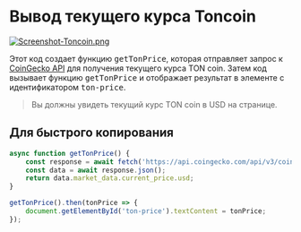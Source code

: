 # Вывод текущего курса Toncoin
 
[![Screenshot-Toncoin.png](https://i.postimg.cc/ZRjFjBGv/Screenshot-2023-01-03-at-05-07-11-Toncoin.png)](https://postimg.cc/5YYC20Nf)

Этот код создает функцию <kbd>getTonPrice</kbd>, которая отправляет запрос к [CoinGecko API](https://www.coingecko.com/ru/api/documentation) для получения текущего курса TON coin. Затем код вызывает функцию <kbd>getTonPrice</kbd> и отображает результат в элементе с идентификатором <kbd>ton-price</kbd>.

> Вы должны увидеть текущий курс TON coin в USD на странице.

## Для быстрого копирования

```js
async function getTonPrice() {
	const response = await fetch('https://api.coingecko.com/api/v3/coins/the-open-network');
	const data = await response.json();
	return data.market_data.current_price.usd;
}

getTonPrice().then(tonPrice => {
	document.getElementById('ton-price').textContent = tonPrice;
});
```